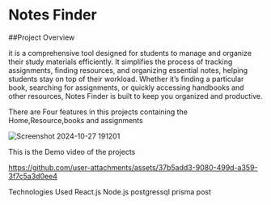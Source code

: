 #  Notes Finder

##Project Overview


it is a comprehensive tool designed for students to manage and organize their study materials efficiently. It simplifies the process of tracking assignments, finding resources, and organizing essential notes, helping students stay on top of their workload. Whether it’s finding a particular book, searching for assignments, or quickly accessing handbooks and other resources, Notes Finder is built to keep you organized and productive.

There are Four features in this projects containing the Home,Resource,books and assignments


![Screenshot 2024-10-27 191201](https://github.com/user-attachments/assets/d0737d35-4b44-4bad-80cb-cf2fa97fbbef)

This is the Demo video of the projects


https://github.com/user-attachments/assets/37b5add3-9080-499d-a359-3f7c5a3d0ee4

Technologies Used
React.js
Node.js
postgressql
prisma
post
